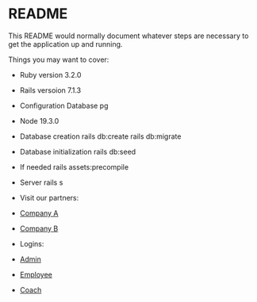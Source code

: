# README

This README would normally document whatever steps are necessary to get the
application up and running.

Things you may want to cover:

- Ruby version
  3.2.0

- Rails versoion
  7.1.3

- Configuration
  Database pg

- Node 19.3.0

- Database creation
  rails db:create
  rails db:migrate

- Database initialization
  rails db:seed

- If needed
  rails assets:precompile

- Server
  rails s

- Visit our partners:
- [Company A](http://localhost:3000/companies/1)

- [Company B](http://localhost:3000/companies/2)

- Logins:

- [Admin](http://localhost:3000/admins/sign_in)
- [Employee](http://localhost:3000/employees/sign_in)
- [Coach](http://localhost:3000/coaches/sign_in)
